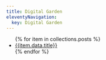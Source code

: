 ```yaml
---
title: Digital Garden
eleventyNavigation:
  key: Digital Garden
---
```


<section>
<ul>
{% for item in collections.posts %}
<li><a href="{{item.url}}">{{item.data.title}}</a></li>
{% endfor %}
</ul>
</section>